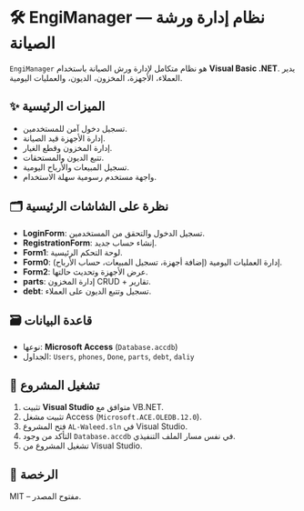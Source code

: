 # 🛠️ EngiManager — نظام إدارة ورشة الصيانة

`EngiManager` هو نظام متكامل لإدارة ورش الصيانة باستخدام **Visual Basic .NET**. يدير العملاء، الأجهزة، المخزون، الديون، والعمليات اليومية.

## ✨ الميزات الرئيسية
- تسجيل دخول آمن للمستخدمين.
- إدارة الأجهزة قيد الصيانة.
- إدارة المخزون وقطع الغيار.
- تتبع الديون والمستحقات.
- تسجيل المبيعات والأرباح اليومية.
- واجهة مستخدم رسومية سهلة الاستخدام.

## 🗂️ نظرة على الشاشات الرئيسية
- **LoginForm**: تسجيل الدخول والتحقق من المستخدمين.  
- **RegistrationForm**: إنشاء حساب جديد.  
- **Form1**: لوحة التحكم الرئيسية.  
- **Form0**: إدارة العمليات اليومية (إضافة أجهزة، تسجيل المبيعات، حساب الأرباح).  
- **Form2**: عرض الأجهزة وتحديث حالتها.  
- **parts**: إدارة المخزون CRUD + تقارير.  
- **debt**: تسجيل وتتبع الديون على العملاء.

## 🗃️ قاعدة البيانات
- نوعها: **Microsoft Access** (`Database.accdb`)  
- الجداول: `Users`, `phones`, `Done`, `parts`, `debt`, `daliy`

## 🚀 تشغيل المشروع
1. تثبيت **Visual Studio** متوافق مع VB.NET.  
2. تثبيت مشغل Access (`Microsoft.ACE.OLEDB.12.0`).  
3. فتح المشروع `AL-Waleed.sln` في Visual Studio.  
4. التأكد من وجود `Database.accdb` في نفس مسار الملف التنفيذي.  
5. تشغيل المشروع من Visual Studio.

## 📄 الرخصة
MIT – مفتوح المصدر.
